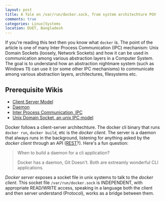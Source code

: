 ```yaml
---
layout: post
title: A Tale on /var/run/docker.sock, from system architechture POV
comments: true
categories: Linux|Systems
location: DUET, Bangladesh
---
```


If you're reading this text then you know what `docker` is. The point of the article is one of many Inter Process Communication (IPC) mechanism: Unix Domain Sockets (loosely, Network Sockets) and how it can be used in communication among various abstraction layers in a Computer System. The goal is to understand how an abstraction nightmare system (such as Windows 11) can use it (or some other IPC mechanisms) to communicate among various abstraction layers, architectures, filesystems etc.

## Prerequisite Wikis
- [Client Server Model](https://en.wikipedia.org/wiki/Client%E2%80%93server_model)
- [Daemon](https://en.wikipedia.org/wiki/Daemon_(computing))
- [Inter Process Communication, IPC](https://en.wikipedia.org/wiki/Inter-process_communication)
- [Unix Domain Socket, an unix IPC model](https://en.wikipedia.org/wiki/Unix_domain_socket)

Docker follows a client-server architechture. The docker cli binary that runs `docker run`, `docker build`, etc is the *docker client*. The server is a daemon that always runs in the background, listening for anything asked by the *docker client* through an API ([REST](https://en.wikipedia.org/wiki/Representational_state_transfer)?). Here's a fun question:

> When to build a daemon for a cli application?
>
> Docker has a daemon, Git Doesn't. Both are extreamly wonderful CLI applications.

*Docker server* exposes a socket file in unix systems to talk to the *docker client*. This socket file `/var/run/docker.sock` is INDEPENDENT, with appropriate READ/WRITE access, speaking in a language both the client and then server understand (Protocol), works as a bridge between them.